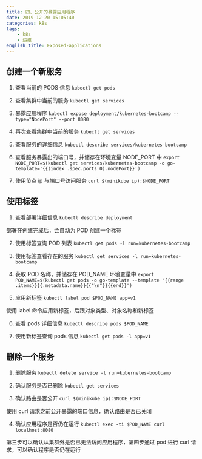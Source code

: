 ```yaml
---
title: 四、公开的暴露应用程序
date: 2019-12-20 15:05:40
categories: k8s
tags:
    - k8s
    - 运维
english_title: Exposed-applications
---
```


## 创建一个新服务

1. 查看当前的 PODS 信息
`kubectl get pods`

2. 查看集群中当前的服务
`kubectl get services`

3. 暴露应用程序
`kubectl expose deployment/kubernetes-bootcamp --type="NodePort" --port 8080`

4. 再次查看集群中当前的服务
`kubectl get services`

5. 查看服务的详细信息
`kubectl describe services/kubernetes-bootcamp`

6. 查看服务暴露出的端口号，并储存在环境变量 NODE_PORT 中
`export NODE_PORT=$(kubectl get services/kubernetes-bootcamp -o go-template='{{(index .spec.ports 0).nodePort}}')`

7. 使用节点 ip 与端口号访问服务
`curl $(minikube ip):$NODE_PORT`

## 使用标签

1. 查看部署详细信息
`kubectl describe deployment`

部署在创建完成后，会自动为 POD 创建一个标签

2. 使用标签查询 POD 列表
`kubectl get pods -l run=kubernetes-bootcamp`

3. 使用标签查看存在的服务
`kubectl get services -l run=kubernetes-bootcamp`

4. 获取 POD 名称，并储存在 POD_NAME 环境变量中
`export POD_NAME=$(kubectl get pods -o go-template --template '{{range .items}}{{.metadata.name}}{{"\n"}}{{end}}')`

5. 应用新标签
`kubectl label pod $POD_NAME app=v1`

使用 label 命令应用新标签，后跟对象类型、对象名称和新标签

6. 查看 pods 详细信息
`kubectl describe pods $POD_NAME`

7. 使用新标签查询 pods 信息
`kubectl get pods -l app=v1`

## 删除一个服务

1. 删除服务
`kubectl delete service -l run=kubernetes-bootcamp`

2. 确认服务是否已删除
`kubectl get services`

3. 确认路由是否公开
`curl $(minikube ip):$NODE_PORT`

使用 curl 请求之前公开暴露的端口信息，确认路由是否已关闭

4. 确认应用程序是否仍在运行
`kubectl exec -ti $POD_NAME curl localhost:8080`

第三步可以确认从集群外是否已无法访问应用程序，第四步通过 pod 进行 curl 请求，可以确认程序是否仍在运行
